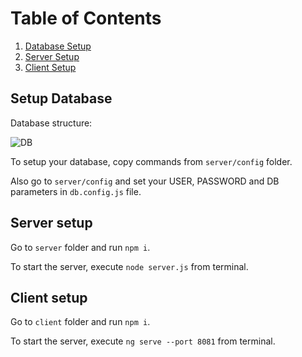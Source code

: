 # Table of Contents

1. [Database Setup](#setup-database)
2. [Server Setup](#server-setup)
3. [Client Setup](#fourth-examplehttpwwwfourthexamplecom)

## Setup Database

Database structure:

![DB](https://user-images.githubusercontent.com/96959703/224611730-704e1ebb-393f-4b98-98f8-faa36f55ad66.png)

To setup your database, copy commands from ```server/config``` folder.

Also go to `server/config` and set your USER, PASSWORD and DB parameters in ```db.config.js``` file.

## Server setup

Go to `server` folder and run `npm i`.

To start the server, execute `node server.js` from terminal.

## Client setup

Go to `client` folder and run `npm i`.

To start the server, execute `ng serve --port 8081` from terminal.
